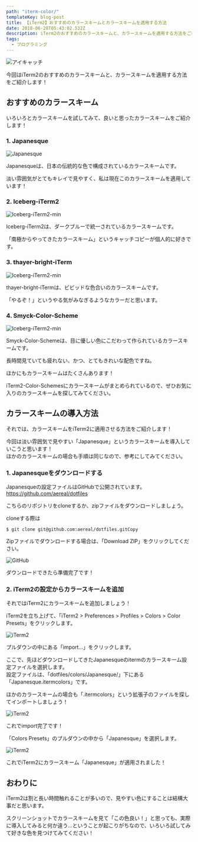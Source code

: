 ```yaml
---
path: "iterm-color/"
templateKey: blog-post
title: 【iTerm2】おすすめのカラースキームとカラースキームを適用する方法
date: 2018-06-28T05:43:02.532Z
description: iTerm2のおすすめのカラースキームと、カラースキームを適用する方法をご紹介します！ おすすめのカラースキーム いろいろとカラースキームを試してみて、良いと思ったカラースキームをご紹介します！
tags:
  - プログラミング
---
```

![アイキャッチ](/img/post/20180628/20180628eyecatch-min.png)

今回はiTerm2のおすすめのカラースキームと、カラースキームを適用する方法をご紹介します！

## おすすめのカラースキーム
いろいろとカラースキームを試してみて、良いと思ったカラースキームをご紹介します！

### 1. Japanesque

![Japanesque](/img/post/20180628/japaneseque-min.png)

Japanesqueは、日本の伝統的な色で構成されているカラースキームです。

淡い雰囲気がとてもキレイで見やすく、私は現在このカラースキームを適用しています！

### 2. Iceberg-iTerm2

![Iceberg-iTerm2-min](/img/post/20180628/Iceberg-iTerm2-min.png)

Iceberg-iTerm2は、ダークブルーで統一されているカラースキームです。

「南極からやってきたカラースキーム」というキャッチコピーが個人的に好きです。

### 3. thayer-bright-iTerm

![Iceberg-iTerm2-min](/img/post/20180628/thayer-bright-iTerm-min.png)

thayer-bright-iTermは、ビビッドな色合いのカラースキームです。

「やるぞ！」というやる気がみなぎるようなカラーだと思います。

### 4. Smyck-Color-Scheme

![Iceberg-iTerm2-min](/img/post/20180628/Smyck-Color-Scheme-min.png)

Smyck-Color-Schemeは、目に優しい色にこだわって作られているカラースキームです。

長時間見ていても疲れない、かつ、とてもきれいな配色ですね。    

ほかにもカラースキームはたくさんあります！

iTerm2-Color-Schemesにカラースキームがまとめられているので、ぜひお気に入りのカラースキームを探してみてください。


## カラースキームの導入方法
それでは、カラースキームをiTerm2に適用させる方法をご紹介します！

今回は淡い雰囲気で見やすい「Japanesque」というカラースキームを導入していこうと思います！  
ほかのカラースキームの場合も手順は同じなので、参考にしてみてください。

### 1. Japanesqueをダウンロードする
Japanesqueの設定ファイルはGitHubで公開されています。  
https://github.com/aereal/dotfiles

こちらのリポジトリをcloneするか、zipファイルをダウンロードしましょう。


cloneする際は
```
$ git clone git@github.com:aereal/dotfiles.gitCopy
```


Zipファイルでダウンロードする場合は、「Download ZIP」をクリックしてください。

![GitHub](/img/post/20180628/color1-min.png)


ダウンロードできたら準備完了です！

### 2. iTerm2の設定からカラースキームを追加
それではiTerm2にカラースキームを追加しましょう！

iTerm2を立ち上げて、「iTerm2 > Preferences > Profiles > Colors > Color Presets」をクリックします。

![iTerm2](/img/post/20180628/color2-min.png)

プルダウンの中にある「import…」をクリックします。

ここで、先ほどダウンロードしてきたJapanesqueのitermのカラースキーム設定ファイルを選択します。  
設定ファイルは、「dotfiles/colors/Japanesque/」下にある「Japanesque.itermcolors」です。

ほかのカラースキームの場合も「.itermcolors」という拡張子のファイルを探してインポートしましょう！

![iTerm2](/img/post/20180628/color3-min.png)


これでimport完了です！

「Colors Presets」のプルダウンの中から「Japanesque」を選択します。

![iTerm2](/img/post/20180628/color4-min.png)

これでiTerm2にカラースキーム「Japanesque」が適用されました！

## おわりに
iTerm2は割と長い時間触れることが多いので、見やすい色にすることは結構大事だと思います。

スクリーンショットでカラースキームを見て「この色良い！」と思っても、実際に導入してみると何か違う…ということが起こりがちなので、いろいろ試してみて好きな色を見つけてみてください！